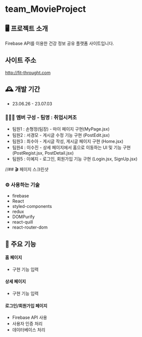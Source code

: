 # team_MovieProject

## 🖥️ 프로젝트 소개

Firebase API를 이용한 건강 정보 공유 플랫폼 사이트입니다.

## 사이트 주소

http://fit-throught.com

## 🕰️ 개발 기간

- 23.06.26 - 23.07.03

### 🧑‍🤝‍🧑 멤버 구성 - 팀명 : 취업시켜조

- 팀원1 : 손형정(팀장) - 마이 페이지 구현(MyPage.jsx)
- 팀원2 : 서경모 - 게시글 수정 기능 구현 (PostEdit.jsx)
- 팀원3 : 최수아 - 게시글 작성, 게시글 페이지 구현 (Home.jsx)
- 팀원4 : 이수진 - 상세 페이지에서 홈으로 이동하는 UI 및 기능 구현 (PostRegist.jsx, PostDetail.jsx)
- 팀원5 : 이예지 - 로그인, 회원가입 기능 구현 (Login.jsx, SignUp.jsx)

//## 🎬 페이지 스크린샷

### ⚙️ 사용하는 기술
- firebase
- React
- styled-components
- redux
- DOMPurify
- react-quill
- react-router-dom

## 📌 주요 기능

#### 홈 페이지

- 구현 기능 입력

#### 상세 페이지

- 구현 기능 입력

#### 로그인/회원가입 페이지

- Firebase API 사용
- 사용자 인증 처리
- 데이터베이스 처리
